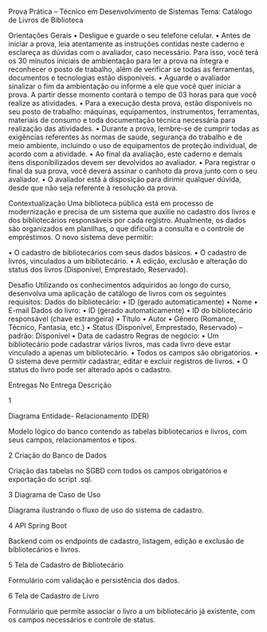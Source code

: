 Prova Prática – Técnico em Desenvolvimento de Sistemas
Tema: Catálogo de Livros de Biblioteca

Orientações Gerais
• Desligue e guarde o seu telefone celular.
• Antes de iniciar a prova, leia atentamente as instruções contidas neste
caderno e esclareça as dúvidas com o avaliador, caso necessário. Para
isso, você terá os 30 minutos iniciais de ambientação para ler a prova na
íntegra e reconhecer o posto de trabalho, além de verificar se todas as
ferramentas, documentos e tecnologias estão disponíveis.
• Aguarde o avaliador sinalizar o fim da ambientação ou informe a ele que
você quer iniciar a prova. A partir desse momento contará o tempo de 03
horas para que você realize as atividades.
• Para a execução desta prova, estão disponíveis no seu posto de trabalho:
máquinas, equipamentos, instrumentos, ferramentas, materiais de
consumo e toda documentação técnica necessária para realização das
atividades.
• Durante a prova, lembre-se de cumprir todas as exigências referentes às
normas de saúde, segurança do trabalho e de meio ambiente, incluindo o
uso de equipamentos de proteção individual, de acordo com a atividade.
• Ao final da avaliação, este caderno e demais itens disponibilizados devem
ser devolvidos ao avaliador.
• Para registrar o final da sua prova, você deverá assinar o canhoto da prova
junto com o seu avaliador.
• O avaliador está à disposição para dirimir qualquer dúvida, desde que não
seja referente à resolução da prova.

Contextualização
Uma biblioteca pública está em processo de modernização e precisa de um
sistema que auxilie no cadastro dos livros e dos bibliotecários responsáveis por
cada registro.
Atualmente, os dados são organizados em planilhas, o que dificulta a consulta e o
controle de empréstimos. O novo sistema deve permitir:

• O cadastro de bibliotecários com seus dados básicos.
• O cadastro de livros, vinculados a um bibliotecário.
• A edição, exclusão e alteração do status dos livros (Disponível,
Emprestado, Reservado).

Desafio
Utilizando os conhecimentos adquiridos ao longo do curso, desenvolva uma
aplicação de catálogo de livros com os seguintes requisitos:
Dados do bibliotecário:
• ID (gerado automaticamente)
• Nome
• E-mail
Dados do livro:
• ID (gerado automaticamente)
• ID do bibliotecário responsável (chave estrangeira)
• Título
• Autor
• Gênero (Romance, Técnico, Fantasia, etc.)
• Status (Disponível, Emprestado, Reservado) – padrão: Disponível
• Data de cadastro
Regras de negócio:
• Um bibliotecário pode cadastrar vários livros, mas cada livro deve estar
vinculado a apenas um bibliotecário.
• Todos os campos são obrigatórios.
• O sistema deve permitir cadastrar, editar e excluir registros de livros.
• O status do livro pode ser alterado após o cadastro.

Entregas
No Entrega Descrição

1

Diagrama Entidade-
Relacionamento (DER)

Modelo lógico do banco contendo as tabelas
bibliotecarios e livros, com seus campos,
relacionamentos e tipos.

2
Criação do Banco de
Dados

Criação das tabelas no SGBD com todos os campos
obrigatórios e exportação do script .sql.

3
Diagrama de Caso de
Uso

Diagrama ilustrando o fluxo de uso do sistema de
cadastro.

4 API Spring Boot

Backend com os endpoints de cadastro, listagem,
edição e exclusão de bibliotecários e livros.

5
Tela de Cadastro de
Bibliotecário

Formulário com validação e persistência dos
dados.

6 Tela de Cadastro de Livro

Formulário que permite associar o livro a um
bibliotecário já existente, com os campos
necessários e controle de status.
